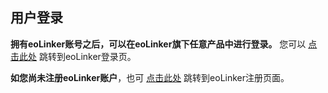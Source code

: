 ## 用户登录
**拥有eoLinker账号之后，可以在eoLinker旗下任意产品中进行登录。**
您可以 [点击此处](https://www.eolinker.com/#/login "点击此处") 跳转到eoLinker登录页。

**如您尚未注册eoLinker账户**，也可 [点击此处](https://www.eolinker.com/#/register/ "点击此处") 跳转到eoLinker注册页面。